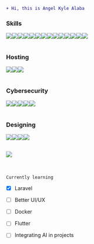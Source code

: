 ```diff
+ Hi, this is Angel Kyle Alaba
```

### Skills
<img src="https://img.shields.io/badge/CSS3-1572B6?style=for-the-badge&logo=css3&logoColor=white"/><img src="https://img.shields.io/badge/HTML5-E34F26?style=for-the-badge&logo=html5&logoColor=white"/><img src="https://img.shields.io/badge/JavaScript-323330?style=for-the-badge&logo=javascript&logoColor=F7DF1E"/><img src="https://img.shields.io/badge/Python-FFD43B?style=for-the-badge&logo=python&logoColor=blue"/><img src="https://img.shields.io/badge/Scratch-4D97FF?style=for-the-badge&logo=Scratch&logoColor=white"/><img src="https://img.shields.io/badge/Arduino-00979D?style=for-the-badge&logo=Arduino&logoColor=white"/><img src="https://img.shields.io/badge/PHP-777BB4?style=for-the-badge&logo=php&logoColor=white"/><img src="https://img.shields.io/badge/Java-ED8B00?style=for-the-badge&logo=openjdk&logoColor=white"/><img src="https://img.shields.io/badge/Tailwind_CSS-38B2AC?style=for-the-badge&logo=tailwind-css&logoColor=white"/><img src="https://img.shields.io/badge/MySQL-005C84?style=for-the-badge&logo=mysql&logoColor=white"/><img src="https://img.shields.io/badge/bootstrap-%238511FA.svg?style=for-the-badge&logo=bootstrap&logoColor=white"/><img src="https://img.shields.io/badge/chart.js-F5788D.svg?style=for-the-badge&logo=chart.js&logoColor=white"/><img src="https://img.shields.io/badge/jquery-%230769AD.svg?style=for-the-badge&logo=jquery&logoColor=white"/><img src="https://img.shields.io/badge/laravel-%23FF2D20.svg?style=for-the-badge&logo=laravel&logoColor=white"/>
<br><br>

### Hosting
<img src="https://img.shields.io/badge/github%20pages-121013?style=for-the-badge&logo=github&logoColor=white"/><img src="https://img.shields.io/badge/netlify-%23000000.svg?style=for-the-badge&logo=netlify&logoColor=#00C7B7"/><img src="https://img.shields.io/badge/vercel-%23000000.svg?style=for-the-badge&logo=vercel&logoColor=white"/><br><br>

### Cybersecurity
<img src="https://img.shields.io/badge/Kali_Linux-557C94?style=for-the-badge&logo=kali-linux&logoColor=white"/><img src="https://img.shields.io/badge/HackTheBox-111927?style=for-the-badge&logo=Hack%20The%20Box&logoColor=9FEF00"/><img src="https://img.shields.io/badge/TryHackMe-212C42?style=for-the-badge&logo=TryHackMe&logoColor=white"/><img src="https://img.shields.io/badge/Wireshark-1679A7?style=for-the-badge&logo=Wireshark&logoColor=white"/><img src="https://img.shields.io/badge/burpsuite-FF6633?style=for-the-badge&logo=burpsuite&logoColor=white"/><br><br>

### Designing
<img src="https://img.shields.io/badge/Adobe%20Photoshop-31A8FF?style=for-the-badge&logo=Adobe%20Photoshop&logoColor=black"/><img src="https://img.shields.io/badge/Adobe%20InDesign-FF3366?style=for-the-badge&logo=Adobe%20InDesign&logoColor=white"/><img src="https://img.shields.io/badge/Canva-%2300C4CC.svg?&style=for-the-badge&logo=Canva&logoColor=white"/><img src="https://img.shields.io/badge/figma-%23F24E1E.svg?style=for-the-badge&logo=figma&logoColor=white"/><br><br>

<img src="https://github-readme-stats.vercel.app/api/top-langs/?username=AngelAlaba13"/>
<br><br><br>

`Currently learning`
- [x] Laravel
- [ ] Better UI/UX
- [ ] Docker
- [ ] Flutter
- [ ] Integrating AI in projects







